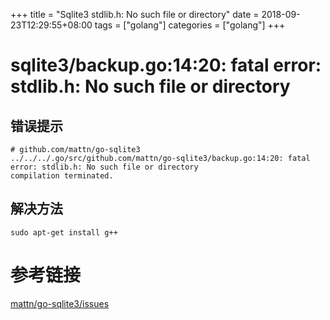 +++
title = "Sqlite3 stdlib.h: No such file or directory"
date = 2018-09-23T12:29:55+08:00
tags = ["golang"]
categories = ["golang"]
+++

# sqlite3/backup.go:14:20: fatal error: stdlib.h: No such file or directory
## 错误提示

```
# github.com/mattn/go-sqlite3
../../../.go/src/github.com/mattn/go-sqlite3/backup.go:14:20: fatal error: stdlib.h: No such file or directory
compilation terminated.
```
## 解决方法
`sudo apt-get install g++`
# 参考链接
[mattn/go-sqlite3/issues](https://github.com/mattn/go-sqlite3/issues/481)